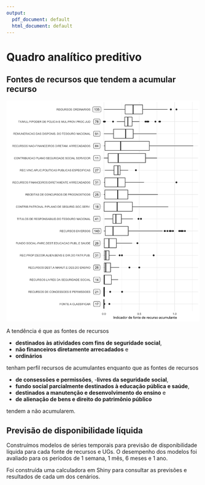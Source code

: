 ```yaml
---
output:
  pdf_document: default
  html_document: default
---
```

# Quadro analítico preditivo 



## Fontes de recursos que tendem a acumular recurso

<img src="05-quadro-preditivo_files/figure-html/unnamed-chunk-2-1.png" width="672" />

A tendência é que as fontes de recursos 

- **destinados às atividades com fins de seguridade social**, 
- **não financeiros diretamente arrecadados** e 
- **ordinários** 

tenham perfil recursos de acumulantes enquanto que as fontes de recursos 

- **de consessões e permissões**,
-**livres da seguridade social**,
- **fundo social parcialmente destinados à educação pública e saúde**,
- **destinados a manutenção e desenvolvimento do ensino** e 
- **de alienação de bens e direito do patrimônio público** 

tendem a  não acumularem.



## Previsão de disponibilidade líquida

Construímos modelos de séries temporais para previsão de disponibilidade líquida para cada fonte de recursos e UGs.
O desempenho dos modelos foi avaliado para os períodos de 1 semana, 1 mês, 6 meses e 1 ano.

Foi construída uma calculadora em Shiny para consultar as previsões e resultados de cada um dos cenários.

